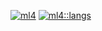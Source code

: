 [![ml4](https://github-readme-stats.vercel.app/api/?username=ml4&count_private=true&theme=flag-india&showicons=true)]()
[![ml4::langs](https://github-readme-stats.vercel.app/api/top-langs/?username=ml4&langs_count=5&theme=flag-india)]()
